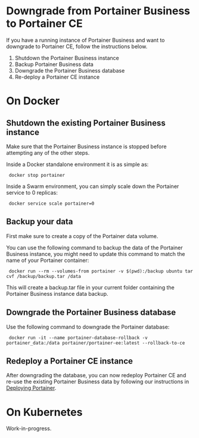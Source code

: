 # Downgrade from Portainer Business to Portainer CE

If you have a running instance of Portainer Business and want to downgrade to Portainer CE, follow the instructions below.

1. Shutdown the Portainer Business instance
2. Backup Portainer Business data
3. Downgrade the Portainer Business database
4. Re-deploy a Portainer CE instance

# On Docker

## Shutdown the existing Portainer Business instance

Make sure that the Portainer Business instance is stopped before attempting any of the other steps.

Inside a Docker standalone environment it is as simple as:

<pre><code> docker stop portainer</code></pre>

Inside a Swarm environment, you can simply scale down the Portainer service to 0 replicas:

<pre><code> docker service scale portainer=0</code></pre>

## Backup your data

First make sure to create a copy of the Portainer data volume.

You can use the following command to backup the data of the Portainer Business instance, you might need to update this command to match the name of your Portainer container:

<pre><code> docker run --rm --volumes-from portainer -v $(pwd):/backup ubuntu tar cvf /backup/backup.tar /data</code></pre>

This will create a backup.tar file in your current folder containing the Portainer Business instance data backup.

## Downgrade the Portainer Business database

Use the following command to downgrade the Portainer database:

<pre><code> docker run -it --name portainer-database-rollback -v portainer_data:/data portainer/portainer-ee:latest --rollback-to-ce</code></pre>

## Redeploy a Portainer CE instance

After downgrading the database, you can now redeploy Portainer CE and re-use the existing Portainer Business data by following our instructions in [Deploying Portainer](/v2.0/deploy/linux).

# On Kubernetes

Work-in-progress.

